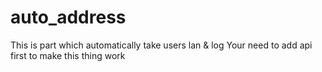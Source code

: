 # auto_address
This is part which automatically take users lan &amp; log 
 Your need to add api first to make this thing work 
